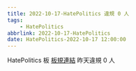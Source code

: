 ```yaml
---
title: 2022-10-17-HatePolitics 違規 0 人
tags:
    - HatePolitics
abbrlink: 2022-10-17-HatePolitics
date: HatePolitics-2022-10-17 12:00:00
---
```

HatePolitics 板 [板規連結](https://www.ptt.cc/bbs/HatePolitics/M.1617115262.A.D60.html)
昨天違規 0 人
